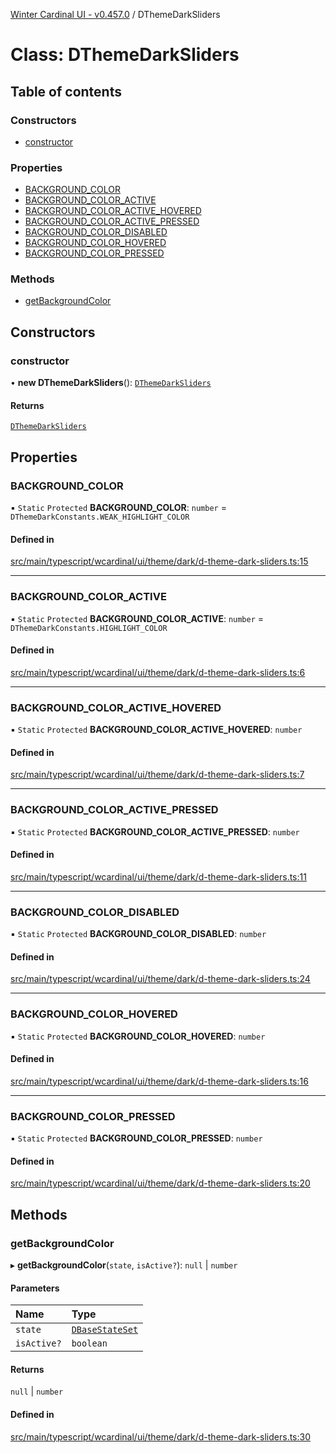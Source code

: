 [Winter Cardinal UI - v0.457.0](../index.md) / DThemeDarkSliders

# Class: DThemeDarkSliders

## Table of contents

### Constructors

- [constructor](DThemeDarkSliders.md#constructor)

### Properties

- [BACKGROUND\_COLOR](DThemeDarkSliders.md#background_color)
- [BACKGROUND\_COLOR\_ACTIVE](DThemeDarkSliders.md#background_color_active)
- [BACKGROUND\_COLOR\_ACTIVE\_HOVERED](DThemeDarkSliders.md#background_color_active_hovered)
- [BACKGROUND\_COLOR\_ACTIVE\_PRESSED](DThemeDarkSliders.md#background_color_active_pressed)
- [BACKGROUND\_COLOR\_DISABLED](DThemeDarkSliders.md#background_color_disabled)
- [BACKGROUND\_COLOR\_HOVERED](DThemeDarkSliders.md#background_color_hovered)
- [BACKGROUND\_COLOR\_PRESSED](DThemeDarkSliders.md#background_color_pressed)

### Methods

- [getBackgroundColor](DThemeDarkSliders.md#getbackgroundcolor)

## Constructors

### constructor

• **new DThemeDarkSliders**(): [`DThemeDarkSliders`](DThemeDarkSliders.md)

#### Returns

[`DThemeDarkSliders`](DThemeDarkSliders.md)

## Properties

### BACKGROUND\_COLOR

▪ `Static` `Protected` **BACKGROUND\_COLOR**: `number` = `DThemeDarkConstants.WEAK_HIGHLIGHT_COLOR`

#### Defined in

[src/main/typescript/wcardinal/ui/theme/dark/d-theme-dark-sliders.ts:15](https://github.com/winter-cardinal/winter-cardinal-ui/blob/v0.457.0/src/main/typescript/wcardinal/ui/theme/dark/d-theme-dark-sliders.ts#L15)

___

### BACKGROUND\_COLOR\_ACTIVE

▪ `Static` `Protected` **BACKGROUND\_COLOR\_ACTIVE**: `number` = `DThemeDarkConstants.HIGHLIGHT_COLOR`

#### Defined in

[src/main/typescript/wcardinal/ui/theme/dark/d-theme-dark-sliders.ts:6](https://github.com/winter-cardinal/winter-cardinal-ui/blob/v0.457.0/src/main/typescript/wcardinal/ui/theme/dark/d-theme-dark-sliders.ts#L6)

___

### BACKGROUND\_COLOR\_ACTIVE\_HOVERED

▪ `Static` `Protected` **BACKGROUND\_COLOR\_ACTIVE\_HOVERED**: `number`

#### Defined in

[src/main/typescript/wcardinal/ui/theme/dark/d-theme-dark-sliders.ts:7](https://github.com/winter-cardinal/winter-cardinal-ui/blob/v0.457.0/src/main/typescript/wcardinal/ui/theme/dark/d-theme-dark-sliders.ts#L7)

___

### BACKGROUND\_COLOR\_ACTIVE\_PRESSED

▪ `Static` `Protected` **BACKGROUND\_COLOR\_ACTIVE\_PRESSED**: `number`

#### Defined in

[src/main/typescript/wcardinal/ui/theme/dark/d-theme-dark-sliders.ts:11](https://github.com/winter-cardinal/winter-cardinal-ui/blob/v0.457.0/src/main/typescript/wcardinal/ui/theme/dark/d-theme-dark-sliders.ts#L11)

___

### BACKGROUND\_COLOR\_DISABLED

▪ `Static` `Protected` **BACKGROUND\_COLOR\_DISABLED**: `number`

#### Defined in

[src/main/typescript/wcardinal/ui/theme/dark/d-theme-dark-sliders.ts:24](https://github.com/winter-cardinal/winter-cardinal-ui/blob/v0.457.0/src/main/typescript/wcardinal/ui/theme/dark/d-theme-dark-sliders.ts#L24)

___

### BACKGROUND\_COLOR\_HOVERED

▪ `Static` `Protected` **BACKGROUND\_COLOR\_HOVERED**: `number`

#### Defined in

[src/main/typescript/wcardinal/ui/theme/dark/d-theme-dark-sliders.ts:16](https://github.com/winter-cardinal/winter-cardinal-ui/blob/v0.457.0/src/main/typescript/wcardinal/ui/theme/dark/d-theme-dark-sliders.ts#L16)

___

### BACKGROUND\_COLOR\_PRESSED

▪ `Static` `Protected` **BACKGROUND\_COLOR\_PRESSED**: `number`

#### Defined in

[src/main/typescript/wcardinal/ui/theme/dark/d-theme-dark-sliders.ts:20](https://github.com/winter-cardinal/winter-cardinal-ui/blob/v0.457.0/src/main/typescript/wcardinal/ui/theme/dark/d-theme-dark-sliders.ts#L20)

## Methods

### getBackgroundColor

▸ **getBackgroundColor**(`state`, `isActive?`): ``null`` \| `number`

#### Parameters

| Name | Type |
| :------ | :------ |
| `state` | [`DBaseStateSet`](../interfaces/DBaseStateSet.md) |
| `isActive?` | `boolean` |

#### Returns

``null`` \| `number`

#### Defined in

[src/main/typescript/wcardinal/ui/theme/dark/d-theme-dark-sliders.ts:30](https://github.com/winter-cardinal/winter-cardinal-ui/blob/v0.457.0/src/main/typescript/wcardinal/ui/theme/dark/d-theme-dark-sliders.ts#L30)
